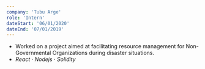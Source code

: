 ```yaml
---
company: 'Tubu Arge'
role: 'Intern'
dateStart: '06/01/2020'
dateEnd: '07/01/2019'
---
```


- Worked on a project aimed at facilitating resource management for Non-Governmental Organizations
  during disaster situations.
- <i>React</i> · <i>Nodejs</i> · <i>Solidity</i>
